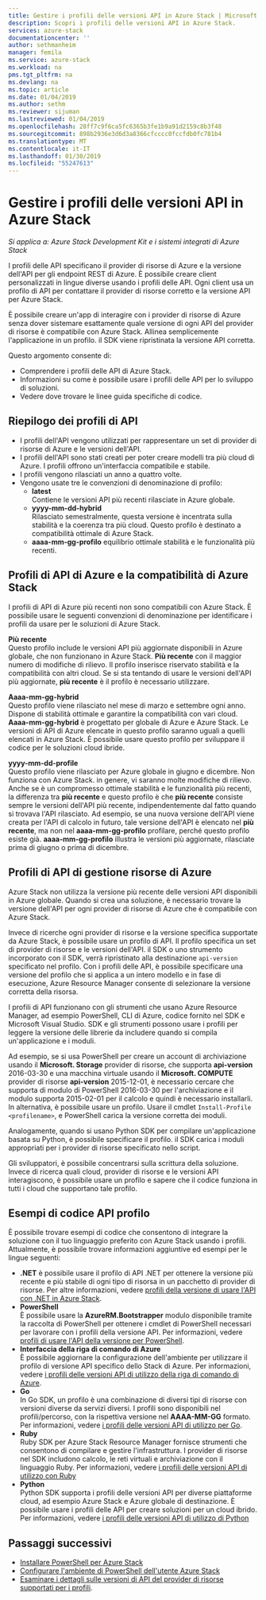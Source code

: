 ```yaml
---
title: Gestire i profili delle versioni API in Azure Stack | Microsoft Docs
description: Scopri i profili delle versioni API in Azure Stack.
services: azure-stack
documentationcenter: ''
author: sethmanheim
manager: femila
ms.service: azure-stack
ms.workload: na
pms.tgt_pltfrm: na
ms.devlang: na
ms.topic: article
ms.date: 01/04/2019
ms.author: sethm
ms.reviewer: sijuman
ms.lastreviewed: 01/04/2019
ms.openlocfilehash: 28ff7c9f6ca5fc6365b3fe1b9a91d2159c8b3f48
ms.sourcegitcommit: 898b2936e3d6d3a8366cfcccc0fccfdb0fc781b4
ms.translationtype: MT
ms.contentlocale: it-IT
ms.lasthandoff: 01/30/2019
ms.locfileid: "55247613"
---
```

# <a name="manage-api-version-profiles-in-azure-stack"></a>Gestire i profili delle versioni API in Azure Stack

*Si applica a: Azure Stack Development Kit e i sistemi integrati di Azure Stack*

I profili delle API specificano il provider di risorse di Azure e la versione dell'API per gli endpoint REST di Azure. È possibile creare client personalizzati in lingue diverse usando i profili delle API. Ogni client usa un profilo di API per contattare il provider di risorse corretto e la versione API per Azure Stack.

È possibile creare un'app di interagire con i provider di risorse di Azure senza dover sistemare esattamente quale versione di ogni API del provider di risorse è compatibile con Azure Stack. Allinea semplicemente l'applicazione in un profilo. il SDK viene ripristinata la versione API corretta.

Questo argomento consente di:

 - Comprendere i profili delle API di Azure Stack.
 - Informazioni su come è possibile usare i profili delle API per lo sviluppo di soluzioni.
 - Vedere dove trovare le linee guida specifiche di codice.

## <a name="summary-of-api-profiles"></a>Riepilogo dei profili di API

- I profili dell'API vengono utilizzati per rappresentare un set di provider di risorse di Azure e le versioni dell'API.
- I profili dell'API sono stati creati per poter creare modelli tra più cloud di Azure. I profili offrono un'interfaccia compatibile e stabile.
- I profili vengono rilasciati un anno a quattro volte.
- Vengono usate tre le convenzioni di denominazione di profilo:
    - **latest**  
        Contiene le versioni API più recenti rilasciate in Azure globale.
    - **yyyy-mm-dd-hybrid**  
    Rilasciato semestralmente, questa versione è incentrata sulla stabilità e la coerenza tra più cloud. Questo profilo è destinato a compatibilità ottimale di Azure Stack.
    - **aaaa-mm-gg-profilo** equilibrio ottimale stabilità e le funzionalità più recenti.

## <a name="azure-api-profiles-and-azure-stack-compatibility"></a>Profili di API di Azure e la compatibilità di Azure Stack

I profili di API di Azure più recenti non sono compatibili con Azure Stack. È possibile usare le seguenti convenzioni di denominazione per identificare i profili da usare per le soluzioni di Azure Stack.

**Più recente**  
Questo profilo include le versioni API più aggiornate disponibili in Azure globale, che non funzionano in Azure Stack. **Più recente** con il maggior numero di modifiche di rilievo. Il profilo inserisce riservato stabilità e la compatibilità con altri cloud. Se si sta tentando di usare le versioni dell'API più aggiornate, **più recente** è il profilo è necessario utilizzare.

**Aaaa-mm-gg-hybrid**  
Questo profilo viene rilasciato nel mese di marzo e settembre ogni anno. Dispone di stabilità ottimale e garantire la compatibilità con vari cloud. **Aaaa-mm-gg-hybrid** è progettato per globale di Azure e Azure Stack. Le versioni di API di Azure elencate in questo profilo saranno uguali a quelli elencati in Azure Stack. È possibile usare questo profilo per sviluppare il codice per le soluzioni cloud ibride.

**yyyy-mm-dd-profile**  
Questo profilo viene rilasciato per Azure globale in giugno e dicembre. Non funziona con Azure Stack. in genere, vi saranno molte modifiche di rilievo. Anche se è un compromesso ottimale stabilità e le funzionalità più recenti, la differenza tra **più recente** e questo profilo è che **più recente** consiste sempre le versioni dell'API più recente, indipendentemente dal fatto quando si trovava l'API rilasciato. Ad esempio, se una nuova versione dell'API viene creata per l'API di calcolo in futuro, tale versione dell'API è elencato nel **più recente**, ma non nel **aaaa-mm-gg-profilo** profilare, perché questo profilo esiste già. **aaaa-mm-gg-profilo** illustra le versioni più aggiornate, rilasciate prima di giugno o prima di dicembre.

## <a name="azure-resource-manager-api-profiles"></a>Profili di API di gestione risorse di Azure

Azure Stack non utilizza la versione più recente delle versioni API disponibili in Azure globale. Quando si crea una soluzione, è necessario trovare la versione dell'API per ogni provider di risorse di Azure che è compatibile con Azure Stack.

Invece di ricerche ogni provider di risorse e la versione specifica supportate da Azure Stack, è possibile usare un profilo di API. Il profilo specifica un set di provider di risorse e le versioni dell'API. il SDK o uno strumento incorporato con il SDK, verrà ripristinato alla destinazione `api-version` specificato nel profilo. Con i profili delle API, è possibile specificare una versione del profilo che si applica a un intero modello e in fase di esecuzione, Azure Resource Manager consente di selezionare la versione corretta della risorsa.

I profili di API funzionano con gli strumenti che usano Azure Resource Manager, ad esempio PowerShell, CLI di Azure, codice fornito nel SDK e Microsoft Visual Studio. SDK e gli strumenti possono usare i profili per leggere la versione delle librerie da includere quando si compila un'applicazione e i moduli.

Ad esempio, se si usa PowerShell per creare un account di archiviazione usando il **Microsoft. Storage** provider di risorse, che supporta **api-version** 2016-03-30 e una macchina virtuale usando il  **Microsoft. COMPUTE** provider di risorse **api-version** 2015-12-01, è necessario cercare che supporta di modulo di PowerShell 2016-03-30 per l'archiviazione e il modulo supporta 2015-02-01 per il calcolo e quindi è necessario installarli. In alternativa, è possibile usare un profilo. Usare il cmdlet `Install-Profile <profilename>`, e PowerShell carica la versione corretta dei moduli.

Analogamente, quando si usano Python SDK per compilare un'applicazione basata su Python, è possibile specificare il profilo. il SDK carica i moduli appropriati per i provider di risorse specificato nello script.

Gli sviluppatori, è possibile concentrarsi sulla scrittura della soluzione. Invece di ricerca quali cloud, provider di risorse e le versioni API interagiscono, è possibile usare un profilo e sapere che il codice funziona in tutti i cloud che supportano tale profilo.

## <a name="api-profile-code-samples"></a>Esempi di codice API profilo

È possibile trovare esempi di codice che consentono di integrare la soluzione con il tuo linguaggio preferito con Azure Stack usando i profili. Attualmente, è possibile trovare informazioni aggiuntive ed esempi per le lingue seguenti:

- **.NET** è possibile usare il profilo di API .NET per ottenere la versione più recente e più stabile di ogni tipo di risorsa in un pacchetto di provider di risorse. Per altre informazioni, vedere [profili della versione di usare l'API con .NET in Azure Stack](azure-stack-version-profiles-net.md).
- **PowerShell**  
È possibile usare la **AzureRM.Bootstrapper** modulo disponibile tramite la raccolta di PowerShell per ottenere i cmdlet di PowerShell necessari per lavorare con i profili della versione API. Per informazioni, vedere [profili di usare l'API della versione per PowerShell](azure-stack-version-profiles-powershell.md).
- **Interfaccia della riga di comando di Azure**  
È possibile aggiornare la configurazione dell'ambiente per utilizzare il profilo di versione API specifico dello Stack di Azure. Per informazioni, vedere [i profili delle versioni API di utilizzo della riga di comando di Azure](azure-stack-version-profiles-azurecli2.md).
- **Go**  
In Go SDK, un profilo è una combinazione di diversi tipi di risorse con versioni diverse da servizi diversi. I profili sono disponibili nel profili/percorso, con la rispettiva versione nel **AAAA-MM-GG** formato. Per informazioni, vedere [i profili delle versioni API di utilizzo per Go](azure-stack-version-profiles-go.md).
- **Ruby**  
Ruby SDK per Azure Stack Resource Manager fornisce strumenti che consentono di compilare e gestire l'infrastruttura. I provider di risorse nel SDK includono calcolo, le reti virtuali e archiviazione con il linguaggio Ruby. Per informazioni, vedere [i profili delle versioni API di utilizzo con Ruby](azure-stack-version-profiles-ruby.md)
- **Python**  
Python SDK supporta i profili delle versioni API per diverse piattaforme cloud, ad esempio Azure Stack e Azure globale di destinazione. È possibile usare i profili delle API per creare soluzioni per un cloud ibrido. Per informazioni, vedere [i profili delle versioni API di utilizzo di Python](azure-stack-version-profiles-python.md)

## <a name="next-steps"></a>Passaggi successivi

* [Installare PowerShell per Azure Stack](azure-stack-powershell-install.md)
* [Configurare l'ambiente di PowerShell dell'utente Azure Stack](azure-stack-powershell-configure-user.md)
* [Esaminare i dettagli sulle versioni di API del provider di risorse supportati per i profili](azure-stack-profiles-azure-resource-manager-versions.md).
